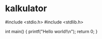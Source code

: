 # kalkulator
#include <stdio.h>
#include <stdlib.h>

int main()
{
    printf("Hello world!\n");
    return 0;
}
